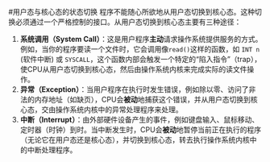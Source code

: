 #用户态与核心态的状态切换
程序不能随心所欲地从用户态切换到核心态。这种切换必须通过一个严格控制的接口。从用户态切换到核心态主要有三种途径：
1.  **系统调用（System Call）**：这是用户程序**主动**请求操作系统提供服务的方式。例如，当你的程序要读一个文件时，它会调用像`read()`这样的函数，如 `INT n` (软件中断) 或 `SYSCALL`，这个函数内部会触发一个特定的“陷入指令”（trap），使CPU从用户态切换到核心态，然后由操作系统内核来完成实际的读文件操作。
2.  **异常（Exception）**：当用户程序在执行时发生错误，例如除以零、访问了非法的内存地址（如缺页），CPU会**被动**地捕获这个错误，并从用户态切换到核心态，交由操作系统内核中的异常处理程序来处理。
3.  **中断（Interrupt）**：由外部硬件设备产生的事件，例如键盘输入、鼠标移动、定时器（时钟）到时。当中断发生时，CPU会**被动**地暂停当前正在执行的程序（无论它在用户态还是核心态），并切换到核心态，转去执行操作系统内核中的中断处理程序。
